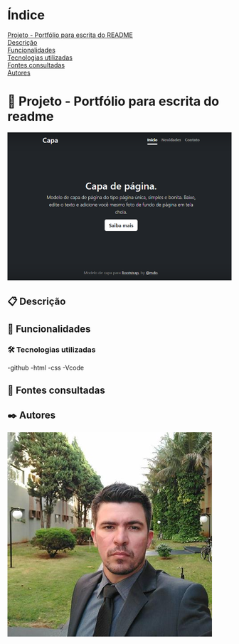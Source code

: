 # Índice
 [Projeto - Portfólio para escrita do README](#projeto---portf%C3%B3lio-para-escrita-do-readme)  
 [Descrição](#descri%C3%A7%C3%A3o)  
 [Funcionalidades](#funcionalidades)  
 [Tecnologias utilizadas](#tecnologias-utilizadas)  
 [Fontes consultadas](#fontes-consultadas)  
 [Autores](#autores)  

# 🚀 Projeto - Portfólio para escrita do readme
![img](img/capa.png)
 
 ## 📋 Descrição

 ## 🔧 Funcionalidades

 ### 🛠️ Tecnologias utilizadas
-github 
 -html 
 -css 
 -Vcode 
 
 ## 📄 Fontes consultadas

 ## ✒️ Autores
![img](img/Leo.png)
